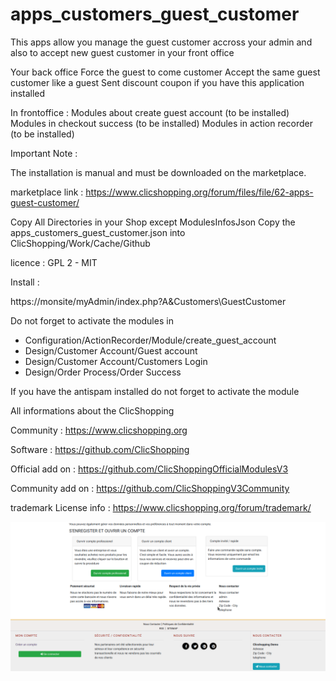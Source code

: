 # apps_customers_guest_customer

This apps allow you manage the guest customer accross your admin and also to accept new guest customer in your front office

Your back office
Force the guest to come customer
Accept the same guest customer like a guest
Sent discount coupon if you have this application installed

In frontoffice :
Modules about create guest account (to be installed)
Modules in checkout success (to be installed)
Modules in action recorder (to be installed)

Important Note :
 
The installation is manual and must be downloaded on the marketplace.

marketplace link : https://www.clicshopping.org/forum/files/file/62-apps-guest-customer/

Copy All Directories in your Shop except ModulesInfosJson
Copy the apps_customers_guest_customer.json into ClicShopping/Work/Cache/Github

licence  : GPL 2 - MIT

Install :

https://monsite/myAdmin/index.php?A&Customers\GuestCustomer

Do not forget to activate the modules in 

- Configuration/ActionRecorder/Module/create_guest_account
- Design/Customer Account/Guest account 
- Design/Customer Account/Customers Login
- Design/Order Process/Order Success



If you have the antispam installed do not forget to activate the module

All informations about the ClicShopping

Community : https://www.clicshopping.org

Software : https://github.com/ClicShopping

Official add on : https://github.com/ClicShoppingOfficialModulesV3

Community add on : https://github.com/ClicShoppingV3Community

trademark License info : https://www.clicshopping.org/forum/trademark/


![image](https://github.com/ClicShoppingOfficialModulesV3/apps_customers_guest_customer/blob/master/ModuleInfosJson/image.png)

